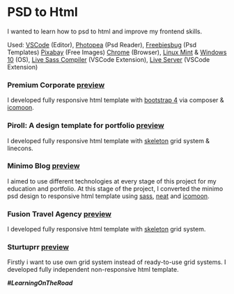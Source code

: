 # PSD to Html

I wanted to learn how to psd to html and improve my frontend skills.

Used: [VSCode](https://code.visualstudio.com/) (Editor), [Photopea](https://www.photopea.com/) (Psd Reader), [Freebiesbug](https://freebiesbug.com/psd-freebies/website-template/) (Psd Templates) [Pixabay](https://pixabay.com/tr/) (Free Images) [Chrome](https://www.google.com/intl/tr_tr/chrome/) (Browser), [Linux Mint](https://linuxmint.com/) & [Windows 10](https://www.microsoft.com/software-download/windows10) (OS), [Live Sass Compiler](https://marketplace.visualstudio.com/items?itemName=ritwickdey.live-sass) (VSCode Extension), [Live Server](https://marketplace.visualstudio.com/items?itemName=ritwickdey.LiveServer) (VSCode Extension)

### Premium Corporate [preview](https://github.com/emircanerkul/psd-to-html/tree/master/premium-corporate)

I developed fully responsive html template with [bootstrap 4](https://getbootstrap.com/docs/4.0/) via composer & [icomoon](icomoon.io).

### Piroll: A design template for portfolio [preview](https://github.com/emircanerkul/psd-to-html/tree/master/piroll)

I developed fully responsive html template with [skeleton](http://getskeleton.com/) grid system & linecons.

### Minimo Blog [preview](https://github.com/emircanerkul/psd-to-html/tree/master/minimo)

I aimed to use different technologies at every stage of this project for my education and portfolio. At this stage of the project, I converted the minimo psd design to responsive html template using [sass](https://sass-lang.com/), [neat](https://neat.bourbon.io/) and [icomoon](https://icomoon.io/).

### Fusion Travel Agency [preview](https://github.com/emircanerkul/psd-to-html/tree/master/fusion-travel-agency)

I developed fully responsive html template with [skeleton](http://getskeleton.com/) grid system.

### Sturtuprr [preview](https://github.com/emircanerkul/psd-to-html/tree/master/startuprr)

Firstly i want to use own grid system instead of ready-to-use grid systems. I developed fully independent non-responsive html template.

***#LearningOnTheRoad***
